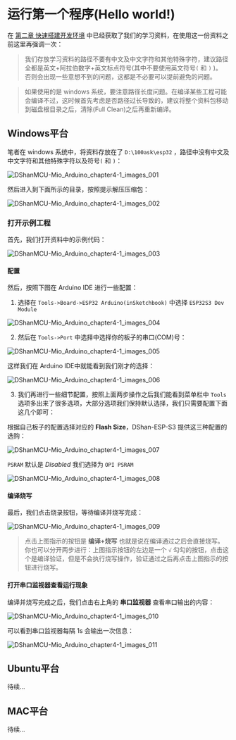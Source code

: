 # 运行第一个程序(Hello world!)

在 [第二章 快速搭建开发环境](DShanMCU-Mio/Arduino/chapter2-1.md) 中已经获取了我们的学习资料，在使用这一份资料之前这里再强调一次：

> 我们存放学习资料的路径不要有中文及中文字符和其他特殊字符，建议路径全都是英文+阿拉伯数字+英文标点符号(其中不要使用英文符号`(` 和 `)` )。 否则会出现一些意想不到的问题，这都是不必要可以提前避免的问题。

> 如果使用的是 windows 系统，要注意路径长度问题。在编译某些工程可能会编译不过，这时候首先考虑是否路径过长导致的，建议将整个资料包移动到磁盘根目录之后，清除(Full Clean)之后再重新编译。

## Windows平台

笔者在 windows 系统中，将资料存放在了 `D:\100ask\esp32` ，路径中没有中文及中文字符和其他特殊字符以及符号`(` 和 `)`：

![DShanMCU-Mio_Arduino_chapter4-1_images_001](https://photos.100ask.net/esp32-docs/DShanMCU-Mio/Arduino/chapter4/DShanMCU-Mio_Arduino_chapter4-1_images_001.jpg)

然后进入到下面所示的目录，按照提示解压压缩包：

![DShanMCU-Mio_Arduino_chapter4-1_images_002](https://photos.100ask.net/esp32-docs/DShanMCU-Mio/Arduino/chapter4/DShanMCU-Mio_Arduino_chapter4-1_images_002.jpg)

### 打开示例工程

首先，我们打开资料中的示例代码： 

![DShanMCU-Mio_Arduino_chapter4-1_images_003](https://photos.100ask.net/esp32-docs/DShanMCU-Mio/Arduino/chapter4/DShanMCU-Mio_Arduino_chapter4-1_images_003.jpg)


#### 配置

然后，按照下图在 Arduino IDE 进行一些配置：

1. 选择在 `Tools->Board->ESP32 Arduino(inSketchbook)` 中选择 `ESP32S3 Dev Module`

![DShanMCU-Mio_Arduino_chapter4-1_images_004](https://photos.100ask.net/esp32-docs/DShanMCU-Mio/Arduino/chapter4/DShanMCU-Mio_Arduino_chapter4-1_images_004.jpg)

2. 然后在 `Tools->Port` 中选择中选择你的板子的串口(COM)号：

![DShanMCU-Mio_Arduino_chapter4-1_images_005](https://photos.100ask.net/esp32-docs/DShanMCU-Mio/Arduino/chapter4/DShanMCU-Mio_Arduino_chapter4-1_images_005.jpg)

这样我们在 Arduino IDE中就能看到我们刚才的选择： 

![DShanMCU-Mio_Arduino_chapter4-1_images_006](https://photos.100ask.net/esp32-docs/DShanMCU-Mio/Arduino/chapter4/DShanMCU-Mio_Arduino_chapter4-1_images_006.jpg)

3. 我们再进行一些细节配置，按照上面两步操作之后我们能看到菜单栏中 `Tools` 选项多出来了很多选项，大部分选项我们保持默认选择，我们只需要配置下面这几个即可：

根据自己板子的配置选择对应的 **Flash Size**，DShan-ESP-S3 提供这三种配置的选购：

![DShanMCU-Mio_Arduino_chapter4-1_images_007](https://photos.100ask.net/esp32-docs/DShanMCU-Mio/Arduino/chapter4/DShanMCU-Mio_Arduino_chapter4-1_images_007.jpg)


`PSRAM` 默认是 *Disabled* 我们选择为 `OPI PSRAM`

![DShanMCU-Mio_Arduino_chapter4-1_images_008](https://photos.100ask.net/esp32-docs/DShanMCU-Mio/Arduino/chapter4/DShanMCU-Mio_Arduino_chapter4-1_images_008.jpg)

#### 编译烧写

最后，我们点击烧录按钮，等待编译并烧写完成：

![DShanMCU-Mio_Arduino_chapter4-1_images_009](https://photos.100ask.net/esp32-docs/DShanMCU-Mio/Arduino/chapter4/DShanMCU-Mio_Arduino_chapter4-1_images_009.jpg)

> 点击上图指示的按钮是 **编译+烧写** 也就是说在编译通过之后会直接烧写。你也可以分开两步进行：上图指示按钮的左边是一个 `√` 勾勾的按钮，点击这个是编译验证，但是不会执行烧写操作，验证通过之后再点击上图指示的按钮进行烧写。


#### 打开串口监视器查看运行现象

编译并烧写完成之后，我们点击右上角的 **串口监视器** 查看串口输出的内容：

![DShanMCU-Mio_Arduino_chapter4-1_images_010](https://photos.100ask.net/esp32-docs/DShanMCU-Mio/Arduino/chapter4/DShanMCU-Mio_Arduino_chapter4-1_images_010.jpg)

可以看到串口监视器每隔 1s 会输出一次信息：

![DShanMCU-Mio_Arduino_chapter4-1_images_011](https://photos.100ask.net/esp32-docs/DShanMCU-Mio/Arduino/chapter4/DShanMCU-Mio_Arduino_chapter4-1_images_011.jpg)


## Ubuntu平台

待续...

## MAC平台

待续...
